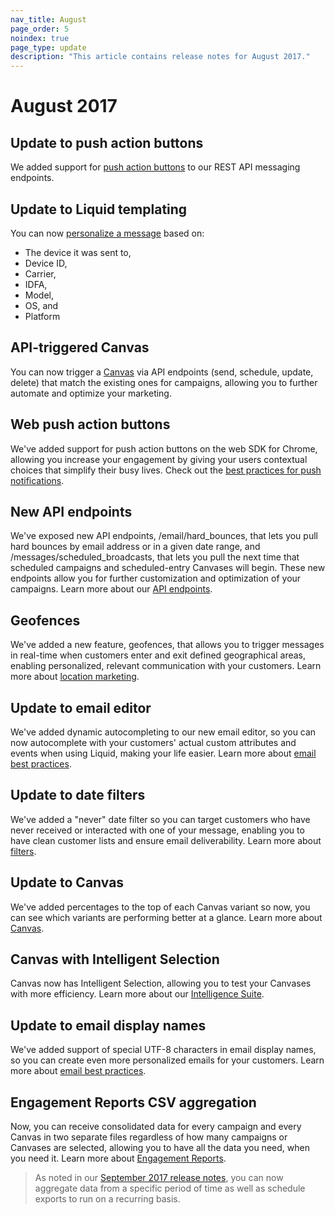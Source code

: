 ```yaml
---
nav_title: August
page_order: 5
noindex: true
page_type: update
description: "This article contains release notes for August 2017."
---
```


# August 2017

## Update to push action buttons

We added support for [push action buttons]({{site.baseurl}}/user_guide/message_building_by_channel/push/push_action_buttons/#how-to-use-action-buttons) to our REST API messaging endpoints.

## Update to Liquid templating

You can now [personalize a message]({{site.baseurl}}/user_guide/personalization_and_dynamic_content/liquid/supported_personalization_tags/) based on:
- The device it was sent to,
- Device ID,
- Carrier,
- IDFA,
- Model,
- OS, and
- Platform

## API-triggered Canvas

You can now trigger a [Canvas]({{site.baseurl}}/user_guide/engagement_tools/canvas/create_a_canvas/create_a_canvas/) via API endpoints (send, schedule, update, delete) that match the existing ones for campaigns, allowing you to further automate and optimize your marketing.

## Web push action buttons

We've added support for push action buttons on the web SDK for Chrome, allowing you increase your engagement by giving your users contextual choices that simplify their busy lives. Check out the [best practices for push notifications]({{site.baseurl}}/user_guide/message_building_by_channel/push/best_practices/).

## New API endpoints

We've exposed new API endpoints, /email/hard_bounces, that lets you pull hard bounces by email address or in a given date range, and /messages/scheduled_broadcasts, that lets you pull the next time that scheduled campaigns and scheduled-entry Canvases will begin. These new endpoints allow you for further customization and optimization of your campaigns. Learn more about our [API endpoints]({{site.baseurl}}/developer_guide/rest_api/basics/#what-is-a-rest-api).

## Geofences

We've added a new feature, geofences, that allows you to trigger messages in real-time when customers enter and exit defined geographical areas, enabling personalized, relevant communication with your customers. Learn more about [location marketing]({{site.baseurl}}/developer_guide/platform_integration_guides/android/advanced_use_cases/locations_and_geofences/).

## Update to email editor

We've added dynamic autocompleting to our new email editor, so you can now autocomplete with your customers' actual custom attributes and events when using Liquid, making your life easier. Learn more about [email best practices]({{site.baseurl}}/user_guide/message_building_by_channel/email/best_practices).

## Update to date filters

We've added a "never" date filter so you can target customers who have never received or interacted with one of your message, enabling you to have clean customer lists and ensure email deliverability. Learn more about [filters]({{site.baseurl}}/user_guide/engagement_tools/segments/segmentation_filters/#segmentation-filters).

## Update to Canvas

We've added percentages to the top of each Canvas variant so now, you can see which variants are performing better at a glance. Learn more about [Canvas]({{site.baseurl}}/user_guide/engagement_tools/canvas/create_a_canvas/create_a_canvas/).

## Canvas with Intelligent Selection

Canvas now has Intelligent Selection, allowing you to test your Canvases with more efficiency. Learn more about our [Intelligence Suite]({{site.baseurl}}/user_guide/engagement_tools/canvas/create_a_canvas/create_a_canvas/).

## Update to email display names

We've added support of special UTF-8 characters in email display names, so you can create even more personalized emails for your customers. Learn more about [email best practices]({{site.baseurl}}/user_guide/message_building_by_channel/email/best_practices).

## Engagement Reports CSV aggregation

Now, you can receive consolidated data for every campaign and every Canvas in two separate files regardless of how many campaigns or Canvases are selected, allowing you to have all the data you need, when you need it. Learn more about [Engagement Reports]({{site.baseurl}}/user_guide/data_and_analytics/reporting/engagement_reports/).

> As noted in our [September 2017 release notes]({{site.baseurl}}/help/release_notes/2017/september/), you can now aggregate data from a specific period of time as well as schedule exports to run on a recurring basis.


[98]:{{site.baseurl}}/user_guide/onboarding/platform_administrative_features/#authentication-rules
